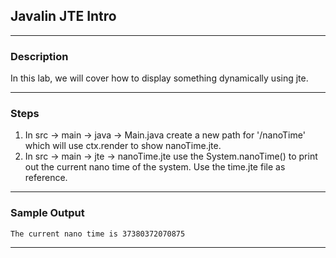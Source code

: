 ## Javalin JTE Intro
---
### Description
In this lab, we will cover how to display something dynamically using jte.

---
### Steps
1. In src -> main -> java -> Main.java create a new path for '/nanoTime' which will use ctx.render to show nanoTime.jte.
2. In src -> main -> jte -> nanoTime.jte use the System.nanoTime() to print out the current nano time of the system. Use the time.jte file as reference.
---
### Sample Output
```
The current nano time is 37380372070875
```
---
